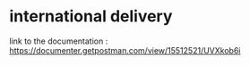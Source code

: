 # international delivery
  link to the documentation : https://documenter.getpostman.com/view/15512521/UVXkob6i
